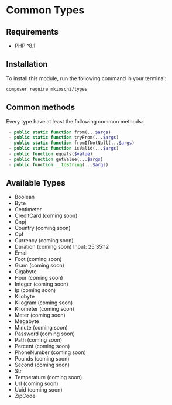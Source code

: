 # Common Types

## Requirements
- PHP ^8.1

## Installation
To install this module, run the following command in your terminal:
```bash
composer require mkioschi/types
```

## Common methods
Every type have at least the following common methods:
```php
 - public static function from(...$args)
 - public static function tryFrom(...$args)
 - public static function fromIfNotNull(...$args)
 - public static function isValid(...$args)
 - public function equals($value)
 - public function getValue(...$args)
 - public function __toString(...$args)
```

## Available Types
- Boolean
- Byte
- Centimeter
- CreditCard (coming soon)
- Cnpj
- Country (coming soon)
- Cpf
- Currency (coming soon)
- Duration (coming soon) Input: 25:35:12
- Email
- Foot (coming soon)
- Gram (coming soon)
- Gigabyte
- Hour (coming soon)
- Integer (coming soon)
- Ip (coming soon)
- Kilobyte
- Kilogram (coming soon)
- Kilometer (coming soon)
- Meter (coming soon)
- Megabyte
- Minute (coming soon)
- Password (coming soon)
- Path (coming soon)
- Percent (coming soon)
- PhoneNumber (coming soon)
- Pounds (coming soon)
- Second (coming soon)
- Str
- Temperature (coming soon)
- Url (coming soon)
- Uuid (coming soon)
- ZipCode